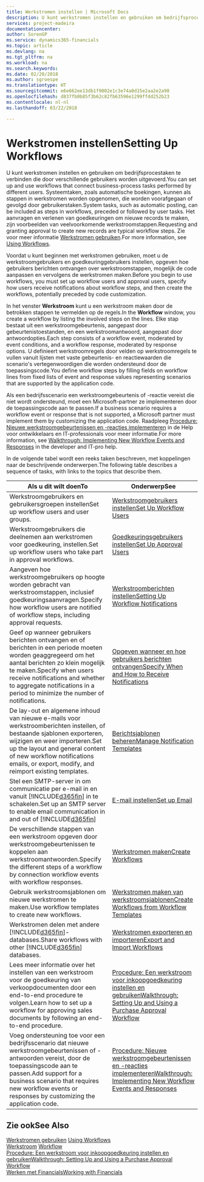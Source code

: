 ```yaml
---
title: Werkstromen instellen | Microsoft Docs
description: U kunt werkstromen instellen en gebruiken om bedrijfsprocestaken te verbinden die door verschillende gebruikers worden uitgevoerd. Systeemtaken, zoals automatische boekingen, kunnen als stappen in werkstromen worden opgenomen, die worden voorafgegaan of gevolgd door gebruikerstaken. Het aanvragen en verlenen van goedkeuringen om nieuwe records te maken, zijn voorbeelden van veelvoorkomende werkstroomstappen.
services: project-madeira
documentationcenter: 
author: SorenGP
ms.service: dynamics365-financials
ms.topic: article
ms.devlang: na
ms.tgt_pltfrm: na
ms.workload: na
ms.search.keywords: 
ms.date: 02/20/2018
ms.author: sgroespe
ms.translationtype: HT
ms.sourcegitcommit: e6e662ee13db1f9002e1c3e74a0d15e2aa2e2a98
ms.openlocfilehash: d837fb0b85f3b62c82fb63596e1299ffdd252b23
ms.contentlocale: nl-nl
ms.lasthandoff: 03/22/2018

---
```

# <a name="setting-up-workflows"></a><span data-ttu-id="1046f-105">Werkstromen instellen</span><span class="sxs-lookup"><span data-stu-id="1046f-105">Setting Up Workflows</span></span>
<span data-ttu-id="1046f-106">U kunt werkstromen instellen en gebruiken om bedrijfsprocestaken te verbinden die door verschillende gebruikers worden uitgevoerd.</span><span class="sxs-lookup"><span data-stu-id="1046f-106">You can set up and use workflows that connect business-process tasks performed by different users.</span></span> <span data-ttu-id="1046f-107">Systeemtaken, zoals automatische boekingen, kunnen als stappen in werkstromen worden opgenomen, die worden voorafgegaan of gevolgd door gebruikerstaken.</span><span class="sxs-lookup"><span data-stu-id="1046f-107">System tasks, such as automatic posting, can be included as steps in workflows, preceded or followed by user tasks.</span></span> <span data-ttu-id="1046f-108">Het aanvragen en verlenen van goedkeuringen om nieuwe records te maken, zijn voorbeelden van veelvoorkomende werkstroomstappen.</span><span class="sxs-lookup"><span data-stu-id="1046f-108">Requesting and granting approval to create new records are typical workflow steps.</span></span> <span data-ttu-id="1046f-109">Zie voor meer informatie [Werkstromen gebruiken](across-use-workflows.md).</span><span class="sxs-lookup"><span data-stu-id="1046f-109">For more information, see [Using Workflows](across-use-workflows.md).</span></span>  

 <span data-ttu-id="1046f-110">Voordat u kunt beginnen met werkstromen gebruiken, moet u de werkstroomgebruikers en goedkeuringgebruikers instellen, opgeven hoe gebruikers berichten ontvangen over werkstroomstappen, mogelijk de code aanpassen en vervolgens de werkstromen maken.</span><span class="sxs-lookup"><span data-stu-id="1046f-110">Before you begin to use workflows, you must set up workflow users and approval users, specify how users receive notifications about workflow steps, and then create the workflows, potentially preceded by code customization.</span></span>  

 <span data-ttu-id="1046f-111">In het venster **Werkstroom** kunt u een werkstroom maken door de betrokken stappen te vermelden op de regels.</span><span class="sxs-lookup"><span data-stu-id="1046f-111">In the **Workflow** window, you create a workflow by listing the involved steps on the lines.</span></span> <span data-ttu-id="1046f-112">Elke stap bestaat uit een werkstroomgebeurtenis, aangepast door gebeurtenistoestanden, en een werkstroomantwoord, aangepast door antwoordopties.</span><span class="sxs-lookup"><span data-stu-id="1046f-112">Each step consists of a workflow event, moderated by event conditions, and a workflow response, moderated by response options.</span></span> <span data-ttu-id="1046f-113">U definieert werkstroomregels door velden op werkstroomregels te vullen vanuit lijsten met vaste gebeurtenis- en reactiewaarden die scenario's vertegenwoordigen die worden ondersteund door de toepassingscode.</span><span class="sxs-lookup"><span data-stu-id="1046f-113">You define workflow steps by filling fields on workflow lines from fixed lists of event and response values representing scenarios that are supported by the application code.</span></span>  

 <span data-ttu-id="1046f-114">Als een bedrijfsscenario een werkstroomgebeurtenis of -reactie vereist die niet wordt ondersteund, moet een Microsoft-partner ze implementeren door de toepassingscode aan te passen.</span><span class="sxs-lookup"><span data-stu-id="1046f-114">If a business scenario requires a workflow event or response that is not supported, a Microsoft partner must implement them by customizing the application code.</span></span> <span data-ttu-id="1046f-115">Raadpleeg [Procedure: Nieuwe werkstroomgebeurtenissen en -reacties implementeren](/dynamics-nav/Walkthrough--Implementing-New-Workflow-Events-and-Responses) in de Help voor ontwikkelaars en IT-professionals voor meer informatie.</span><span class="sxs-lookup"><span data-stu-id="1046f-115">For more information, see [Walkthrough: Implementing New Workflow Events and Responses](/dynamics-nav/Walkthrough--Implementing-New-Workflow-Events-and-Responses) in the developer and IT-pro help.</span></span>

 <span data-ttu-id="1046f-116">In de volgende tabel wordt een reeks taken beschreven, met koppelingen naar de beschrijvende onderwerpen.</span><span class="sxs-lookup"><span data-stu-id="1046f-116">The following table describes a sequence of tasks, with links to the topics that describe them.</span></span>  

|<span data-ttu-id="1046f-117">**Als u dit wilt doen**</span><span class="sxs-lookup"><span data-stu-id="1046f-117">**To**</span></span>|<span data-ttu-id="1046f-118">**Onderwerp**</span><span class="sxs-lookup"><span data-stu-id="1046f-118">**See**</span></span>|  
|------------|-------------|  
|<span data-ttu-id="1046f-119">Werkstroomgebruikers en gebruikersgroepen instellen</span><span class="sxs-lookup"><span data-stu-id="1046f-119">Set up workflow users and user groups.</span></span>|[<span data-ttu-id="1046f-120">Werkstroomgebruikers instellen</span><span class="sxs-lookup"><span data-stu-id="1046f-120">Set Up Workflow Users</span></span>](across-how-to-set-up-workflow-users.md)|  
|<span data-ttu-id="1046f-121">Werkstroomgebruikers die deelnemen aan werkstromen voor goedkeuring, instellen.</span><span class="sxs-lookup"><span data-stu-id="1046f-121">Set up workflow users who take part in approval workflows.</span></span>|[<span data-ttu-id="1046f-122">Goedkeuringsgebruikers instellen</span><span class="sxs-lookup"><span data-stu-id="1046f-122">Set Up Approval Users</span></span>](across-how-to-set-up-approval-users.md)|  
|<span data-ttu-id="1046f-123">Aangeven hoe werkstroomgebruikers op hoogte worden gebracht van werkstroomstappen, inclusief goedkeuringsaanvragen.</span><span class="sxs-lookup"><span data-stu-id="1046f-123">Specify how workflow users are notified of workflow steps, including approval requests.</span></span>|[<span data-ttu-id="1046f-124">Werkstroomberichten instellen</span><span class="sxs-lookup"><span data-stu-id="1046f-124">Setting Up Workflow Notifications</span></span>](across-setting-up-workflow-notifications.md)|  
|<span data-ttu-id="1046f-125">Geef op wanneer gebruikers berichten ontvangen en of berichten in een periode moeten worden geaggregeerd om het aantal berichten zo klein mogelijk te maken.</span><span class="sxs-lookup"><span data-stu-id="1046f-125">Specify when users receive notifications and whether to aggregate notifications in a period to minimize the number of notifications.</span></span>|[<span data-ttu-id="1046f-126">Opgeven wanneer en hoe gebruikers berichten ontvangen</span><span class="sxs-lookup"><span data-stu-id="1046f-126">Specify When and How to Receive Notifications</span></span>](across-how-to-specify-when-and-how-to-receive-notifications.md)|  
|<span data-ttu-id="1046f-127">De lay-out en algemene inhoud van nieuwe e-mails voor werkstroomberichten instellen, of bestaande sjablonen exporteren, wijzigen en weer importeren.</span><span class="sxs-lookup"><span data-stu-id="1046f-127">Set up the layout and general content of new workflow notifications emails, or export, modify, and reimport existing templates.</span></span>|[<span data-ttu-id="1046f-128">Berichtsjablonen beheren</span><span class="sxs-lookup"><span data-stu-id="1046f-128">Manage Notification Templates</span></span>](across-how-to-manage-notification-templates.md)|  
|<span data-ttu-id="1046f-129">Stel een SMTP-server in om communicatie per e-mail in en vanuit [!INCLUDE[d365fin](includes/d365fin_md.md)] in te schakelen.</span><span class="sxs-lookup"><span data-stu-id="1046f-129">Set up an SMTP server to enable email communication in and out of [!INCLUDE[d365fin](includes/d365fin_md.md)]</span></span>|[<span data-ttu-id="1046f-130">E-mail instellen</span><span class="sxs-lookup"><span data-stu-id="1046f-130">Set up Email</span></span>](madeira-how-setup-email.md)|
|<span data-ttu-id="1046f-131">De verschillende stappen van een werkstroom opgeven door werkstroomgebeurtenissen te koppelen aan werkstroomantwoorden.</span><span class="sxs-lookup"><span data-stu-id="1046f-131">Specify the different steps of a workflow by connection workflow events with workflow responses.</span></span>|[<span data-ttu-id="1046f-132">Werkstromen maken</span><span class="sxs-lookup"><span data-stu-id="1046f-132">Create Workflows</span></span>](across-how-to-create-workflows.md)|  
|<span data-ttu-id="1046f-133">Gebruik werkstroomsjablonen om nieuwe werkstromen te maken.</span><span class="sxs-lookup"><span data-stu-id="1046f-133">Use workflow templates to create new workflows.</span></span>|[<span data-ttu-id="1046f-134">Werkstromen maken van werkstroomsjablonen</span><span class="sxs-lookup"><span data-stu-id="1046f-134">Create Workflows from Workflow Templates</span></span>](across-how-to-create-workflows-from-workflow-templates.md)|  
|<span data-ttu-id="1046f-135">Werkstromen delen met andere [!INCLUDE[d365fin](includes/d365fin_md.md)]-databases.</span><span class="sxs-lookup"><span data-stu-id="1046f-135">Share workflows with other [!INCLUDE[d365fin](includes/d365fin_md.md)] databases.</span></span>|[<span data-ttu-id="1046f-136">Werkstromen exporteren en importeren</span><span class="sxs-lookup"><span data-stu-id="1046f-136">Export and Import Workflows</span></span>](across-how-to-export-and-import-workflows.md)|  
|<span data-ttu-id="1046f-137">Lees meer informatie over het instellen van een werkstroom voor de goedkeuring van verkoopdocumenten door een end-to-end procedure te volgen.</span><span class="sxs-lookup"><span data-stu-id="1046f-137">Learn how to set up a workflow for approving sales documents by following an end-to-end procedure.</span></span>|[<span data-ttu-id="1046f-138">Procedure: Een werkstroom voor inkoopgoedkeuring instellen en gebruiken</span><span class="sxs-lookup"><span data-stu-id="1046f-138">Walkthrough: Setting Up and Using a Purchase Approval Workflow</span></span>](walkthrough-setting-up-and-using-a-purchase-approval-workflow.md)|  
|<span data-ttu-id="1046f-139">Voeg ondersteuning toe voor een bedrijfsscenario dat nieuwe werkstroomgebeurtenissen of -antwoorden vereist, door de toepassingscode aan te passen.</span><span class="sxs-lookup"><span data-stu-id="1046f-139">Add support for a business scenario that requires new workflow events or responses by customizing the application code.</span></span>|[<span data-ttu-id="1046f-140">Procedure: Nieuwe werkstroomgebeurtenissen en -reacties implementeren</span><span class="sxs-lookup"><span data-stu-id="1046f-140">Walkthrough: Implementing New Workflow Events and Responses</span></span>](/dynamics-nav/Walkthrough--Implementing-New-Workflow-Events-and-Responses)|  

## <a name="see-also"></a><span data-ttu-id="1046f-141">Zie ook</span><span class="sxs-lookup"><span data-stu-id="1046f-141">See Also</span></span>  
 <span data-ttu-id="1046f-142">[Werkstromen gebruiken](across-use-workflows.md) </span><span class="sxs-lookup"><span data-stu-id="1046f-142">[Using Workflows](across-use-workflows.md) </span></span>  
 <span data-ttu-id="1046f-143">[Werkstroom](across-workflow.md) </span><span class="sxs-lookup"><span data-stu-id="1046f-143">[Workflow](across-workflow.md) </span></span>  
 [<span data-ttu-id="1046f-144">Procedure: Een werkstroom voor inkoopgoedkeuring instellen en gebruiken</span><span class="sxs-lookup"><span data-stu-id="1046f-144">Walkthrough: Setting Up and Using a Purchase Approval Workflow</span></span>](walkthrough-setting-up-and-using-a-purchase-approval-workflow.md)  
 [<span data-ttu-id="1046f-145">Werken met Financials</span><span class="sxs-lookup"><span data-stu-id="1046f-145">Working with Financials</span></span>](ui-work-product.md)

